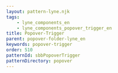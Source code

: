 ```yaml
---
layout: pattern-lyne.njk
tags: 
    - lyne_components_en
    - lyne_components_popover_trigger_en
title: Popover-Trigger
parent: popover-folder-lyne_en
keywords: popover-trigger
order: 510
patternId: sbbPopoverTrigger
patternDirectory: popover
---
```

